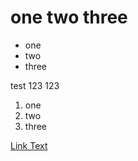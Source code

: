 # one two three
- one
- two
- three

test 123 123

1. one
2. two
3. three

[Link Text](https://example.com "This is a tooltip")
